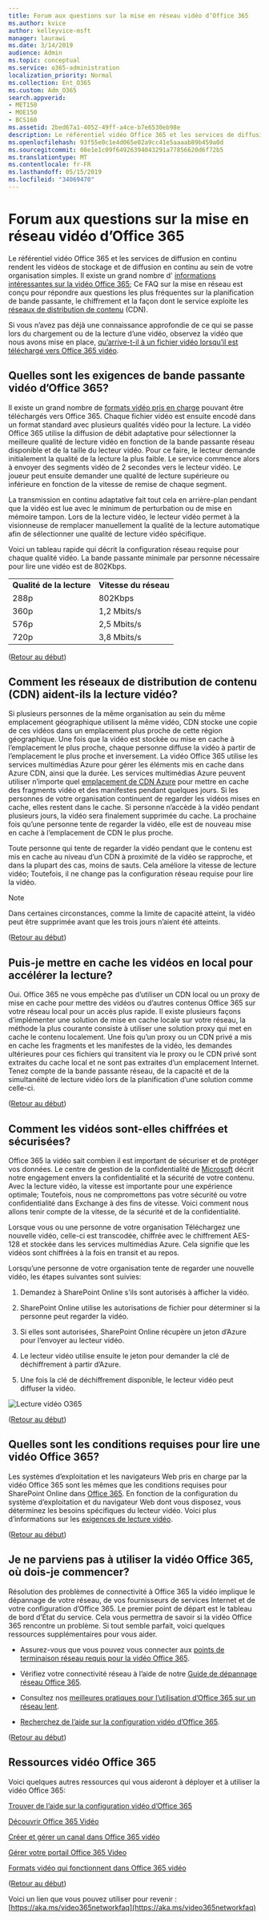 ```yaml
---
title: Forum aux questions sur la mise en réseau vidéo d’Office 365
ms.author: kvice
author: kelleyvice-msft
manager: laurawi
ms.date: 3/14/2019
audience: Admin
ms.topic: conceptual
ms.service: o365-administration
localization_priority: Normal
ms.collection: Ent_O365
ms.custom: Adm_O365
search.appverid:
- MET150
- MOE150
- BCS160
ms.assetid: 2bed67a1-4052-49ff-a4ce-b7e6530eb98e
description: Le référentiel vidéo Office 365 et les services de diffusion en continu rendent les vidéos de stockage et de diffusion en continu au sein de votre organisation simples. Il existe un grand nombre d’informations intéressantes sur la vidéo Office 365; Ce FAQ sur la mise en réseau est conçu pour répondre aux questions les plus fréquentes sur la planification de bande passante, le chiffrement et la façon dont le service exploite les réseaux de distribution de contenu (CDN).
ms.openlocfilehash: 93f55e0c1e4d065e02a9cc41e5aaaab89b459a0d
ms.sourcegitcommit: 08e1e1c09f64926394043291a77856620d6f72b5
ms.translationtype: MT
ms.contentlocale: fr-FR
ms.lasthandoff: 05/15/2019
ms.locfileid: "34069470"
---
```

# <a name="office-365-video-networking-frequently-asked-questions"></a>Forum aux questions sur la mise en réseau vidéo d’Office 365

Le référentiel vidéo Office 365 et les services de diffusion en continu rendent les vidéos de stockage et de diffusion en continu au sein de votre organisation simples. Il existe un grand nombre d' [informations intéressantes sur la vidéo Office 365](https://support.office.com/article/Find-help-about-Office-365-Video-b435f99a-f47e-4ebd-a946-f5c965844f50); Ce FAQ sur la mise en réseau est conçu pour répondre aux questions les plus fréquentes sur la planification de bande passante, le chiffrement et la façon dont le service exploite les [réseaux de distribution de contenu](content-delivery-networks.md) (CDN).
  
Si vous n’avez pas déjà une connaissance approfondie de ce qui se passe lors du chargement ou de la lecture d’une vidéo, observez la vidéo que nous avons mise en place, [qu’arrive-t-il à un fichier vidéo lorsqu’il est téléchargé vers Office 365 vidéo](https://www.youtube.com/watch?v=HXSZ0jYBKlM).
  
## <a name="what-are-the-office-365-video-bandwidth-requirements"></a>Quelles sont les exigences de bande passante vidéo d’Office 365?

Il existe un grand nombre de [formats vidéo pris en charge](https://support.office.com/article/dd1af01c-fd8e-4640-b17b-93ee02b9b817) pouvant être téléchargés vers Office 365. Chaque fichier vidéo est ensuite encodé dans un format standard avec plusieurs qualités vidéo pour la lecture. La vidéo Office 365 utilise la diffusion de débit adaptative pour sélectionner la meilleure qualité de lecture vidéo en fonction de la bande passante réseau disponible et de la taille du lecteur vidéo. Pour ce faire, le lecteur demande initialement la qualité de la lecture la plus faible. Le service commence alors à envoyer des segments vidéo de 2 secondes vers le lecteur vidéo. Le joueur peut ensuite demander une qualité de lecture supérieure ou inférieure en fonction de la vitesse de remise de chaque segment.
  
La transmission en continu adaptative fait tout cela en arrière-plan pendant que la vidéo est lue avec le minimum de perturbation ou de mise en mémoire tampon. Lors de la lecture vidéo, le lecteur vidéo permet à la visionneuse de remplacer manuellement la qualité de la lecture automatique afin de sélectionner une qualité de lecture vidéo spécifique.
  
Voici un tableau rapide qui décrit la configuration réseau requise pour chaque qualité vidéo. La bande passante minimale par personne nécessaire pour lire une vidéo est de 802Kbps.
  
|||
|:-----|:-----|
|**Qualité de la lecture** <br/> |**Vitesse du réseau** <br/> |
|288p  <br/> |802Kbps  <br/> |
|360p  <br/> |1,2 Mbits/s  <br/> |
|576p  <br/> |2,5 Mbits/s  <br/> |
|720p  <br/> |3,8 Mbits/s  <br/> |

([Retour au début](office-365-video-networking-faq.md))
  
## <a name="how-do-content-delivery-networks-cdns-help-video-playback"></a>Comment les réseaux de distribution de contenu (CDN) aident-ils la lecture vidéo?

Si plusieurs personnes de la même organisation au sein du même emplacement géographique utilisent la même vidéo, CDN stocke une copie de ces vidéos dans un emplacement plus proche de cette région géographique. Une fois que la vidéo est stockée ou mise en cache à l’emplacement le plus proche, chaque personne diffuse la vidéo à partir de l’emplacement le plus proche et inversement. La vidéo Office 365 utilise les services multimédias Azure pour gérer les éléments mis en cache dans Azure CDN, ainsi que la durée. Les services multimédias Azure peuvent utiliser n’importe quel [emplacement de CDN Azure](https://azure.microsoft.com/documentation/articles/cdn-pop-locations/) pour mettre en cache des fragments vidéo et des manifestes pendant quelques jours. Si les personnes de votre organisation continuent de regarder les vidéos mises en cache, elles restent dans le cache. Si personne n’accède à la vidéo pendant plusieurs jours, la vidéo sera finalement supprimée du cache. La prochaine fois qu’une personne tente de regarder la vidéo, elle est de nouveau mise en cache à l’emplacement de CDN le plus proche.
  
Toute personne qui tente de regarder la vidéo pendant que le contenu est mis en cache au niveau d’un CDN à proximité de la vidéo se rapproche, et dans la plupart des cas, moins de sauts. Cela améliore la vitesse de lecture vidéo; Toutefois, il ne change pas la configuration réseau requise pour lire la vidéo.
  
> [!NOTE]
> Dans certaines circonstances, comme la limite de capacité atteint, la vidéo peut être supprimée avant que les trois jours n’aient été atteints.
  
([Retour au début](office-365-video-networking-faq.md))
  
## <a name="can-i-cache-the-videos-locally-for-faster-playback"></a>Puis-je mettre en cache les vidéos en local pour accélérer la lecture?

Oui. Office 365 ne vous empêche pas d’utiliser un CDN local ou un proxy de mise en cache pour mettre des vidéos ou d’autres contenus Office 365 sur votre réseau local pour un accès plus rapide. Il existe plusieurs façons d’implémenter une solution de mise en cache locale sur votre réseau, la méthode la plus courante consiste à utiliser une solution proxy qui met en cache le contenu localement. Une fois qu’un proxy ou un CDN privé a mis en cache les fragments et les manifestes de la vidéo, les demandes ultérieures pour ces fichiers qui transitent via le proxy ou le CDN privé sont extraites du cache local et ne sont pas extraites d’un emplacement Internet. Tenez compte de la bande passante réseau, de la capacité et de la simultanéité de lecture vidéo lors de la planification d’une solution comme celle-ci.
  
([Retour au début](office-365-video-networking-faq.md))
  
## <a name="how-videos-are-encrypted-and-secured"></a>Comment les vidéos sont-elles chiffrées et sécurisées?

Office 365 la vidéo sait combien il est important de sécuriser et de protéger vos données. Le centre de gestion de la confidentialité de [Microsoft](https://products.office.com/business/office-365-trust-center-welcome) décrit notre engagement envers la confidentialité et la sécurité de votre contenu. Avec la lecture vidéo, la vitesse est importante pour une expérience optimale; Toutefois, nous ne compromettons pas votre sécurité ou votre confidentialité dans Exchange à des fins de vitesse. Voici comment nous allons tenir compte de la vitesse, de la sécurité et de la confidentialité.
  
Lorsque vous ou une personne de votre organisation Téléchargez une nouvelle vidéo, celle-ci est transcodée, chiffrée avec le chiffrement AES-128 et stockée dans les services multimédias Azure. Cela signifie que les vidéos sont chiffrées à la fois en transit et au repos.
  
Lorsqu’une personne de votre organisation tente de regarder une nouvelle vidéo, les étapes suivantes sont suivies:
  
1. Demandez à SharePoint Online s’ils sont autorisés à afficher la vidéo.

2. SharePoint Online utilise les autorisations de fichier pour déterminer si la personne peut regarder la vidéo.

3. Si elles sont autorisées, SharePoint Online récupère un jeton d’Azure pour l’envoyer au lecteur vidéo.

4. Le lecteur vidéo utilise ensuite le jeton pour demander la clé de déchiffrement à partir d’Azure.

5. Une fois la clé de déchiffrement disponible, le lecteur vidéo peut diffuser la vidéo.

![Lecture vidéo O365](media/9d3c6e76-151d-48a3-a30e-ba8dd07db0b7.png)
  
([Retour au début](office-365-video-networking-faq.md))
  
## <a name="what-are-the-requirements-to-playback-office-365-video"></a>Quelles sont les conditions requises pour lire une vidéo Office 365?

Les systèmes d’exploitation et les navigateurs Web pris en charge par la vidéo Office 365 sont les mêmes que les conditions requises pour SharePoint Online dans [Office 365](https://support.office.com/article/Office-365-system-requirements-719254c0-2671-4648-9c84-c6a3d4f3be45). En fonction de la configuration du système d’exploitation et du navigateur Web dont vous disposez, vous déterminez les besoins spécifiques du lecteur vidéo. Voici plus d’informations sur les [exigences de lecture vidéo](https://support.office.com/article/ca1cc1a9-a615-46e1-b6a3-40dbd99939a6).
  
([Retour au début](office-365-video-networking-faq.md))
  
## <a name="i-cant-get-office-365-video-to-work-where-should-i-start"></a>Je ne parviens pas à utiliser la vidéo Office 365, où dois-je commencer?

Résolution des problèmes de connectivité à Office 365 la vidéo implique le dépannage de votre réseau, de vos fournisseurs de services Internet et de votre configuration d’Office 365. Le premier point de départ est le tableau de bord d’État du service. Cela vous permettra de savoir si la vidéo Office 365 rencontre un problème. Si tout semble parfait, voici quelques ressources supplémentaires pour vous aider.
  
- Assurez-vous que vous pouvez vous connecter aux [points de terminaison réseau requis pour la vidéo Office 365](https://support.office.com/article/Office-365-URLs-and-IP-address-ranges-8548a211-3fe7-47cb-abb1-355ea5aa88a2).

- Vérifiez votre connectivité réseau à l’aide de notre [Guide de dépannage réseau Office 365](https://support.office.com/article/Office-365-performance-tuning-and-troubleshooting-Admin-and-IT-Pro-1492cb94-bd62-43e6-b8d0-2a61ed88ebae).

- Consultez nos [meilleures pratiques pour l’utilisation d’Office 365 sur un réseau lent](https://support.office.com/article/Best-practices-for-using-Office-365-on-a-slow-network-fd16c8d2-4799-4c39-8fd7-045f06640166).

- [Recherchez de l’aide sur la configuration vidéo d’Office 365](https://support.office.com/article/Find-help-about-Office-365-Video-b435f99a-f47e-4ebd-a946-f5c965844f50).

([Retour au début](office-365-video-networking-faq.md))
  
## <a name="office-365-video-resources"></a>Ressources vidéo Office 365

Voici quelques autres ressources qui vous aideront à déployer et à utiliser la vidéo Office 365:
  
[Trouver de l’aide sur la configuration vidéo d’Office 365](https://support.office.com/article/Find-help-about-Office-365-Video-b435f99a-f47e-4ebd-a946-f5c965844f50)
  
[Découvrir Office 365 Vidéo](https://support.office.com/article/Meet-Office-365-Video-ca1cc1a9-a615-46e1-b6a3-40dbd99939a6)
  
[Créer et gérer un canal dans Office 365 vidéo](https://support.office.com/article/Create-and-manage-a-channel-in-Office-365-Video-1fede4cc-13c0-435a-b585-e7fbf1c83bb2)
  

  [Gérer votre portail Office 365 Video](https://support.office.com/article/Manage-your-Office-365-Video-portal-c059465b-eba9-44e1-b8c7-8ff7793ff5da)
  
[Formats vidéo qui fonctionnent dans Office 365 vidéo](https://support.office.com/article/Video-formats-that-work-in-Office-365-Video-dd1af01c-fd8e-4640-b17b-93ee02b9b817)
  
([Retour au début](office-365-video-networking-faq.md))
  
Voici un lien que vous pouvez utiliser pour revenir : [https://aka.ms/video365networkfaq](https://aka.ms/video365networkfaq)
